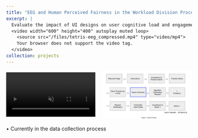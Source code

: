 ```yaml
---
title: "EEG and Human Perceived Fairness in the Workload Division Process"
excerpt: |
  Evaluate the impact of UI designs on user cognitive load and engagement in the workload division process with electroencephalogram (EEG). <br/>
  <video width="600" height="400" autoplay muted loop>
    <source src="/files/tetris-eeg_compressed.mp4" type="video/mp4">
    Your browser does not support the video tag.
  </video>
collection: projects
---
```


<div class="media-container">
  <div class="media-item">
    <video width="300" height="200" autoplay muted loop>
      <source src="/files/tetris-eeg_compressed.mp4" type="video/mp4">
      Your browser does not support the video tag.
    </video>
  </div>
  
  <div class="media-item">
    <img src="/files/Tetris_EEG_figure1.png" alt="Project Image" width="300" height="200">
  </div>
</div>

<p>• Currently in the data collection process</p>


<style>
  .media-container {
    display: flex;
    justify-content: space-between; /* Space between video and image */
    align-items: center; /* Vertically center content */
    gap: 20px; /* Space between video and image */
  }

  .media-item {
    flex: 1; /* Makes each item take up equal space */
    text-align: center; /* Centers content inside each item */
  }

  img, video {
    max-width: 100%; /* Ensures the video and image scale responsively */
    height: auto; /* Maintains aspect ratio */
  }

  @media (max-width: 768px) {
    .media-container {
      flex-direction: column; /* Stacks the video and image vertically on smaller screens */
      align-items: center;
    }
  }
</style>




